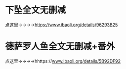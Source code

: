 # 下坠全文无删减
点这里→→→→https://www.ibaoli.org/details/96293B25

# 德萨罗人鱼全文无删减+番外
点这里→→→→hhttps://www.ibaoli.org/details/5B92DF92


